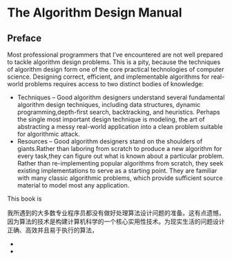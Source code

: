 # The Algorithm Design Manual

## Preface

Most professional programmers that I’ve encountered are not well prepared to tackle algorithm design problems. This is a pity, because the techniques of algorithm design form one of the core practical technologies of computer science. Designing correct, efficient, and implementable algorithms for real-world problems requires access to two distinct bodies of knowledge:

* Techniques – Good algorithm designers understand several fundamental algorithm design techniques, including data structures, dynamic programming,depth-first search, backtracking, and heuristics. Perhaps the single most important design technique is modeling, the art of abstracting a messy real-world application into a clean problem suitable for algorithmic attack.
* Resources – Good algorithm designers stand on the shoulders of giants.Rather than laboring from scratch to produce a new algorithm for every task,they can figure out what is known about a particular problem. Rather than re-implementing popular algorithms from scratch, they seek existing implementations to serve as a starting point. They are familiar with many classic algorithmic problems, which provide sufficient source material to model most any application.

This book is



我所遇到的大多数专业程序员都没有做好处理算法设计问题的准备。这有点遗憾，因为算法的技术是构建计算机科学的一个核心实用性技术。为现实生活的问题设计正确、高效并且易于执行的算法，

* ​
* ​

